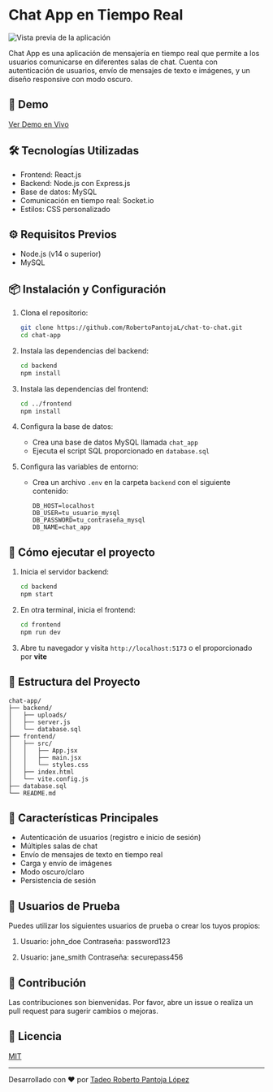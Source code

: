 # Chat App en Tiempo Real

![Vista previa de la aplicación](./chat.gif)

Chat App es una aplicación de mensajería en tiempo real que permite a los usuarios comunicarse en diferentes salas de chat. Cuenta con autenticación de usuarios, envío de mensajes de texto e imágenes, y un diseño responsive con modo oscuro.

## 🚀 Demo

[Ver Demo en Vivo](https://test.nexwey.online/msg-to-msg/)

## 🛠 Tecnologías Utilizadas

- Frontend: React.js
- Backend: Node.js con Express.js
- Base de datos: MySQL
- Comunicación en tiempo real: Socket.io
- Estilos: CSS personalizado

## ⚙️ Requisitos Previos

- Node.js (v14 o superior)
- MySQL

## 📦 Instalación y Configuración

1. Clona el repositorio:
   ```bash
   git clone https://github.com/RobertoPantojaL/chat-to-chat.git
   cd chat-app
   ```

2. Instala las dependencias del backend:
   ```bash
   cd backend
   npm install
   ```

3. Instala las dependencias del frontend:
   ```bash
   cd ../frontend
   npm install
   ```

4. Configura la base de datos:
   - Crea una base de datos MySQL llamada `chat_app`
   - Ejecuta el script SQL proporcionado en `database.sql`

5. Configura las variables de entorno:
   - Crea un archivo `.env` en la carpeta `backend` con el siguiente contenido:
     ```
     DB_HOST=localhost
     DB_USER=tu_usuario_mysql
     DB_PASSWORD=tu_contraseña_mysql
     DB_NAME=chat_app
     ```

## 🚀 Cómo ejecutar el proyecto

1. Inicia el servidor backend:
   ```bash
   cd backend
   npm start
   ```

2. En otra terminal, inicia el frontend:
   ```bash
   cd frontend
   npm run dev
   ```

3. Abre tu navegador y visita `http://localhost:5173` o el proporcionado por **vite**

## 📁 Estructura del Proyecto

```
chat-app/
├── backend/
│   ├── uploads/
│   ├── server.js
│   └── database.sql
├── frontend/
│   ├── src/
│   │   ├── App.jsx
│   │   ├── main.jsx
│   │   └── styles.css
│   ├── index.html
│   └── vite.config.js
├── database.sql
└── README.md
```

## 🌟 Características Principales

- Autenticación de usuarios (registro e inicio de sesión)
- Múltiples salas de chat
- Envío de mensajes de texto en tiempo real
- Carga y envío de imágenes
- Modo oscuro/claro
- Persistencia de sesión

## 👥 Usuarios de Prueba

Puedes utilizar los siguientes usuarios de prueba o crear los tuyos propios:

1. Usuario: john_doe
   Contraseña: password123

2. Usuario: jane_smith
   Contraseña: securepass456

## 🤝 Contribución

Las contribuciones son bienvenidas. Por favor, abre un issue o realiza un pull request para sugerir cambios o mejoras.

## 📄 Licencia

[MIT](https://choosealicense.com/licenses/mit/)

---

Desarrollado con ❤️ por [Tadeo Roberto Pantoja López](https://github.com/RobertoPantojaL)

